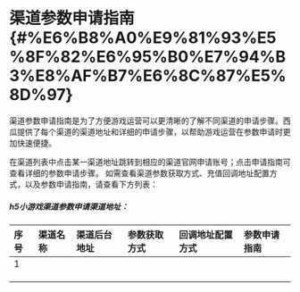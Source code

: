 # 渠道参数申请指南 {#%E6%B8%A0%E9%81%93%E5%8F%82%E6%95%B0%E7%94%B3%E8%AF%B7%E6%8C%87%E5%8D%97}

渠道参数申请指南是为了方便游戏运营可以更清晰的了解不同渠道的申请步骤。西瓜提供了每个渠道的渠道地址和详细的申请步骤，以帮助游戏运营在参数申请时更加快速便捷。

在渠道列表中点击某一渠道地址跳转到相应的渠道官网申请账号；点击申请指南可查看详细的参数申请步骤。 如需查看渠道参数获取方式、充值回调地址配置方式，以及参数申请指南，请查看下方列表：

##### h5小游戏渠道参数申请渠道地址：

| **序号** | **渠道名称** | **渠道后台地址** | **参数获取方式** | **回调地址配置方式** | **参数申请指南** |
| :--- | :--- | :--- | :--- | :--- | :--- |
| 1 |  |  |  |  |  |
|  |  |  |  |  |  |
|  |  |  |  |  |  |
|  |  |  |  |  |  |



